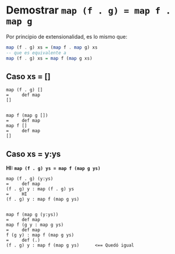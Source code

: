 # Demostrar `map (f . g) = map f . map g`

Por principio de extensionalidad, es lo mismo que:
```haskell
map (f . g) xs = (map f . map g) xs
-- que es equivalente a
map (f . g) xs = map f (map g xs)
```

## Caso xs = []
```
map (f . g) []
=     def map
[]


map f (map g [])
=     def map
map f []
=     def map
[]
```

## Caso xs = y:ys
**HI: `map (f . g) ys = map f (map g ys)`**
```
map (f . g) (y:ys)
=     def map
(f . g) y : map (f . g) ys
=     HI
(f . g) y : map f (map g ys)


map f (map g (y:ys))
=     def map
map f (g y : map g ys)
=     def map
f (g y) : map f (map g ys)
=     def (.)
(f . g) y : map f (map g ys)      <== Quedó igual
```
